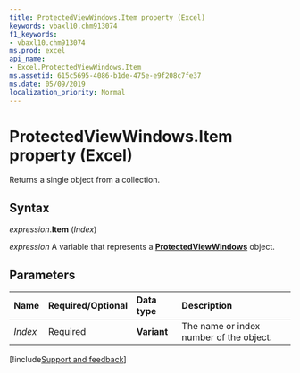 ```yaml
---
title: ProtectedViewWindows.Item property (Excel)
keywords: vbaxl10.chm913074
f1_keywords:
- vbaxl10.chm913074
ms.prod: excel
api_name:
- Excel.ProtectedViewWindows.Item
ms.assetid: 615c5695-4086-b1de-475e-e9f208c7fe37
ms.date: 05/09/2019
localization_priority: Normal
---
```



# ProtectedViewWindows.Item property (Excel)

Returns a single object from a collection.


## Syntax

_expression_.**Item** (_Index_)

_expression_ A variable that represents a **[ProtectedViewWindows](Excel.ProtectedViewWindows.md)** object.


## Parameters

|Name|Required/Optional|Data type|Description|
|:-----|:-----|:-----|:-----|
| _Index_|Required| **Variant**|The name or index number of the object.|



[!include[Support and feedback](~/includes/feedback-boilerplate.md)]